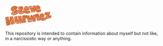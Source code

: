![hello](https://raw.githubusercontent.com/ornj/me/master/static/img/logo.png)

This repository is intended to contain information about myself but not like, in a narcissistic way or anything.
